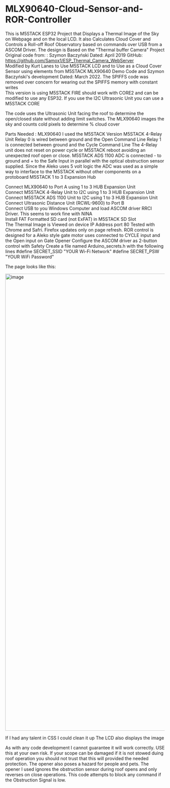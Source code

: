 # MLX90640-Cloud-Sensor-and-ROR-Controller
This is M5STACK ESP32 Project that Displays a Thermal Image of the Sky on Webpage and on the local LCD. It also Calculates Cloud Cover and Controls a Roll-off Roof Observatory based on commands over USB from a ASCOM Driver.
The design is Based on the "Thermal buffer Camera" Project                  
Original code from: : Szymon Baczyński Dated: April 2019  GitHub: https://github.com/Samox1/ESP_Thermal_Camera_WebServer                                         
Modified by Kurt Lanes to Use M5STACK LCD and to Use as a Cloud Cover Sensor using elements from M5STACK MLX90640 Demo Code and Szymon Baczyński's 
development Dated: March 2022. The SPIFFS code was removed over concern for wearing out the SPIFFS memory with constant writes                                                                                      
This version is using M5STACK FIRE should work with CORE2 and can be modified to use any ESP32. If you use the I2C Ultrasonic Unit you can use a M5STACK CORE 

The code uses the Ultrasonic Unit facing the roof to determine the open/closed state without adding limit switches. The MLX90640 images the sky and
counts cold pixels to determine % cloud cover

Parts Needed :
MLX90640 I used the M5STACK Version
M5STACK 4-Relay Unit Relay 0 is wired between ground and the Open Command Line Relay 1 is connected between ground and the Cycle Command Line
The 4-Relay unit does not reset on power cycle or M5STACK reboot avoiding an unexpected roof open or close.
M5STACK ADS 1100 ADC is connected - to ground and + to the Safe Input in parallel with the optical obstruction sensor supplied. 
Since the Aleko uses 5 volt logic the ADC was used as a simple way to interface to the M5STACK without other components on a protoboard
M5STACK 1 to 3 Expansion Hub

Connect MLX90640 to Port A using 1 to 3 HUB Expansion Unit                                                                             
Connect M5STACK 4-Relay Unit to I2C using 1 to 3 HUB Expansion Unit 
Connect M5STACK ADS 1100 Unit to I2C using 1 to 3 HUB Expansion Unit 
Connect Ultrasonic Distance Unit (RCWL-9600) to Port B         
Connect USB to you Windows Computer and load ASCOM driver RRCI Driver. This seems to work fine with NINA                                             
Install FAT Formatted SD card (not ExFAT) in M5STACK SD Slot                                                             
The Thermal Image is Viewed on device IP Address port 80 Tested with Chrome and Safri. Firefox updates only on page refresh.
ROR control is designed for a Aleko style gate motor uses connected to CYCLE input and the Open input on Gate Opener 
Configure the ASCOM driver as 2-button control with Safety 
Create a file named Arduino_secrets.h with the following lines
#define SECRET_SSID "YOUR Wi-Fi Network"
#define SECRET_PSW "YOUR WiFi Password"

The page looks like this: 

<img width="1444" alt="image" src="https://user-images.githubusercontent.com/7380040/161166743-ead76ca1-d899-4d80-856b-61194177a1b5.png">

If I had any talent in CSS I could clean it up
The LCD also displays the image

As with any code development I cannot guarantee it will work correctly.  USE this at your own risk. If your scope can be damaged if it is not stowed duing 
roof operation you should not trust that this will provided the needed protection. The opener also poses a hazard for people and pets. The opener I used 
ignores the obstruction sensor during roof opens and only reverses on close operations. This code attempts to block any command if the Obstruction Signal 
is low. 
